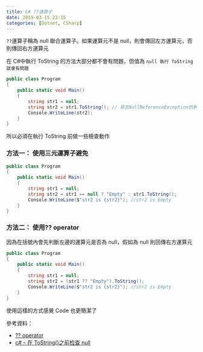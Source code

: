 ```yaml
---
title: C# ??運算子
date: 2019-03-15 22:15
categories: [Dotnet, CSharp]
---
```


`??`運算子稱為 null 聯合運算子。如果運算元不是 null，則會傳回左方運算元，否則傳回右方運算元

在 C#中執行 ToString 的方法大部分都不會有問題，但值為 `null 執行 ToString 就會有問題`

```csharp
public class Program
{
	public static void Main()
	{
		string str1 = null;
		string str2 = str1.ToString(); // 發生NullReferenceException的例外錯誤
		Console.WriteLine(str2);
	}
}
```

所以必須在執行 ToString 前做一些檢查動作

### 方法一： 使用三元運算子避免

```csharp
public class Program
{
	public static void Main()
	{
		string str1 = null;
		string str2 = str1 == null ? "Empty" : str1.ToString();
		Console.WriteLine($"str2 is {str2}"); //str2 is Empty
	}
}
```

### 方法二： 使用?? operator

因為在括號內會先判斷左邊的運算元是否為 null，假如為 null 則回傳右方運算元

```csharp
public class Program
{
	public static void Main()
	{
		string str1 = null;
		string str2 = (str1 ?? "Empty").ToString();
		Console.WriteLine($"str2 is {str2}"); //str2 is Empty
	}
}
```

使用這樣的方式感覺 Code 也更簡潔了

參考資料：

- [?? operator](https://docs.microsoft.com/zh-tw/dotnet/csharp/language-reference/operators/null-coalescing-operator)
- [c# – 在 ToString()之前检查 null](https://codeday.me/bug/20170712/36415.html)
